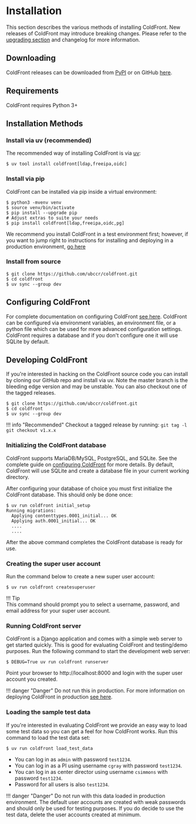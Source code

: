 # Installation

This section describes the various methods of installing ColdFront. New
releases of ColdFront may introduce breaking changes. Please refer to the
[upgrading section](upgrading.md) and changelog for more information.

## Downloading

ColdFront releases can be downloaded from
[PyPI](https://pypi.org/project/coldfront/#files) or on GitHub
[here](https://github.com/ubccr/coldfront/releases).

## Requirements

ColdFront requires Python 3+

## Installation Methods

### Install via uv (recommended)

The recommended way of installing ColdFront is via [uv](https://docs.astral.sh/uv/):

```
$ uv tool install coldfront[ldap,freeipa,oidc]
```

### Install via pip

ColdFront can be installed via pip inside a virtual environment:

```
$ python3 -mvenv venv
$ source venv/bin/activate
$ pip install --upgrade pip
# Adjust extras to suite your needs
$ pip install coldfront[ldap,freeipa,oidc,pg]
```
We recommend you install ColdFront in a test environment first;
however, if you want to jump right to instructions for installing and deploying
in a production environment, [go here](deploy.md)

### Install from source

```
$ git clone https://github.com/ubccr/coldfront.git
$ cd coldfront
$ uv sync --group dev
```

## Configuring ColdFront

For complete documentation on configuring ColdFront [see here](config.md).
ColdFront can be configured via environment variables, an environment file, or
a python file which can be used for more advanced configuration settings.
ColdFront requires a database and if you don't configure one it will use SQLite
by default.

## Developing ColdFront

If you're interested in hacking on the ColdFront source code you can install by
cloning our GitHub repo and install via uv. Note the master branch is the
bleeding edge version and may be unstable. You can also checkout one of the
tagged releases.
```
$ git clone https://github.com/ubccr/coldfront.git
$ cd coldfront
$ uv sync --group dev
```

!!! info "Recommended"
    Checkout a tagged release by running:
    ```
    git tag -l
    git checkout v1.x.x
    ```

### Initializing the ColdFront database

ColdFront supports MariaDB/MySQL, PostgreSQL, and SQLite. See the complete
guide on [configuring ColdFront](config.md) for more details. By default, ColdFront will use
SQLite and create a database file in your current working directory.

After configuring your database of choice you must first initialize the
ColdFront database. This should only be done once:

```
$ uv run coldfront initial_setup
Running migrations:
  Applying contenttypes.0001_initial... OK
  Applying auth.0001_initial... OK
  ....
  ....
```

After the above command completes the ColdFront database is ready for use.

### Creating the super user account

Run the command below to create a new super user account:

```
$ uv run coldfront createsuperuser
```
!!! Tip  
    This command should prompt you to select a username, password, and email address for your super user account.  

### Running ColdFront server

ColdFront is a Django application and comes with a simple web server to get
started quickly. This is good for evaluating ColdFront and testing/demo
purposes. Run the following command to start the development web server:

```
$ DEBUG=True uv run coldfront runserver
```

Point your browser to http://localhost:8000 and login with the super user
account you created.

!!! danger "Danger"
    Do not run this in production. For more information on deploying ColdFront
    in production [see here](deploy.md).

### Loading the sample test data

If you're interested in evaluating ColdFront we provide an easy way to load
some test data so you can get a feel for how ColdFront works. Run this command
to load the test data set:

```
$ uv run coldfront load_test_data
```

- You can log in as `admin` with password `test1234`.
- You can log in as a PI using username `cgray` with password `test1234`.
- You can log in as center director using username `csimmons` with password `test1234`.
- Password for all users is also `test1234`.

!!! danger "Danger"
    Do not run with this data loaded in production environment. The default
    user accounts are created with weak passwords and should only be used for
    testing purposes. If you do decide to use the test data, delete the user
    accounts created at minimum.
